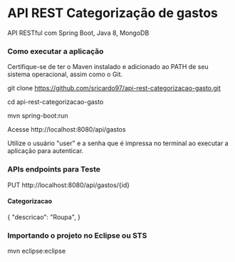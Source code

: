 # API REST Categorização de gastos
API RESTful com Spring Boot, Java 8, MongoDB

### Como executar a aplicação
Certifique-se de ter o Maven instalado e adicionado ao PATH de seu sistema operacional, assim como o Git.

git clone https://github.com/sricardo97/api-rest-categorizacao-gasto.git

cd api-rest-categorizacao-gasto

mvn spring-boot:run

Acesse http://localhost:8080/api/gastos

Utilize o usuário "user" e a senha que é impressa no terminal ao executar a aplicação para autenticar.


### APIs endpoints para Teste
PUT http://localhost:8080/api/gastos/{id}

#### Categorizacao
{
    "descricao": "Roupa",
}

### Importando o projeto no Eclipse ou STS
mvn eclipse:eclipse